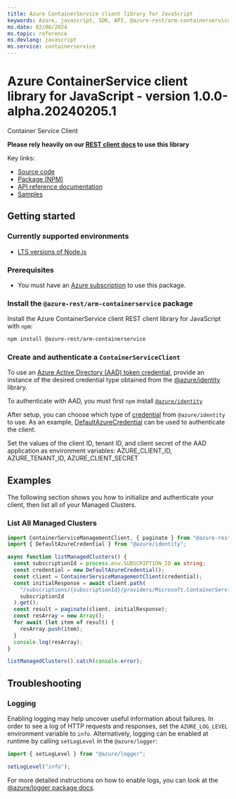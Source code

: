 ```yaml
---
title: Azure ContainerService client library for JavaScript
keywords: Azure, javascript, SDK, API, @azure-rest/arm-containerservice, containerservice
ms.date: 02/08/2024
ms.topic: reference
ms.devlang: javascript
ms.service: containerservice
---
```

# Azure ContainerService client library for JavaScript - version 1.0.0-alpha.20240205.1 


Container Service Client

**Please rely heavily on our [REST client docs](https://github.com/Azure/azure-sdk-for-js/blob/main/documentation/rest-clients.md) to use this library**

Key links:

- [Source code](https://github.com/Azure/azure-sdk-for-js/tree/main/sdk/containerservice/arm-containerservice-rest)
- [Package (NPM)](https://www.npmjs.com/package/@azure-rest/arm-containerservice)
- [API reference documentation](/javascript/api/@azure-rest/arm-containerservice?view=azure-node-preview)
- [Samples](https://github.com/Azure-Samples/azure-samples-js-management)

## Getting started

### Currently supported environments

- [LTS versions of Node.js](https://github.com/nodejs/release#release-schedule)

### Prerequisites

- You must have an [Azure subscription](https://azure.microsoft.com/free/) to use this package.

### Install the `@azure-rest/arm-containerservice` package

Install the Azure ContainerService client REST client library for JavaScript with `npm`:

```bash
npm install @azure-rest/arm-containerservice
```

### Create and authenticate a `ContainerServiceClient`

To use an [Azure Active Directory (AAD) token credential](https://github.com/Azure/azure-sdk-for-js/blob/main/sdk/identity/identity/samples/AzureIdentityExamples.md#authenticating-with-a-pre-fetched-access-token),
provide an instance of the desired credential type obtained from the
[@azure/identity](https://github.com/Azure/azure-sdk-for-js/tree/main/sdk/identity/identity#credentials) library.

To authenticate with AAD, you must first `npm` install [`@azure/identity`](https://www.npmjs.com/package/@azure/identity) 

After setup, you can choose which type of [credential](https://github.com/Azure/azure-sdk-for-js/tree/main/sdk/identity/identity#credentials) from `@azure/identity` to use.
As an example, [DefaultAzureCredential](https://github.com/Azure/azure-sdk-for-js/tree/main/sdk/identity/identity#defaultazurecredential)
can be used to authenticate the client.

Set the values of the client ID, tenant ID, and client secret of the AAD application as environment variables:
AZURE_CLIENT_ID, AZURE_TENANT_ID, AZURE_CLIENT_SECRET

## Examples

The following section shows you how to initialize and authenticate your client, then list all of your Managed Clusters.

### List All Managed Clusters

```typescript
import ContainerServiceManagementClient, { paginate } from "@azure-rest/arm-containerservice";
import { DefaultAzureCredential } from "@azure/identity";

async function listManagedClusters() {
  const subscriptionId = process.env.SUBSCRIPTION_ID as string;
  const credential = new DefaultAzureCredential();
  const client = ContainerServiceManagementClient(credential);
  const initialResponse = await client.path(
    "/subscriptions/{subscriptionId}/providers/Microsoft.ContainerService/managedClusters",
    subscriptionId
  ).get();
  const result = paginate(client, initialResponse);
  const resArray = new Array();
  for await (let item of result) {
    resArray.push(item);
  }
  console.log(resArray);
}

listManagedClusters().catch(console.error);
```

## Troubleshooting

### Logging

Enabling logging may help uncover useful information about failures. In order to see a log of HTTP requests and responses, set the `AZURE_LOG_LEVEL` environment variable to `info`. Alternatively, logging can be enabled at runtime by calling `setLogLevel` in the `@azure/logger`:

```javascript
import { setLogLevel } from "@azure/logger";

setLogLevel("info");
```

For more detailed instructions on how to enable logs, you can look at the [@azure/logger package docs](https://github.com/Azure/azure-sdk-for-js/tree/main/sdk/core/logger).


